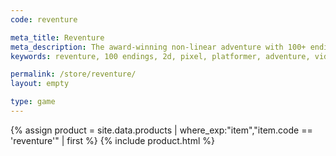 ```yaml
---
code: reventure

meta_title: Reventure
meta_description: The award-winning non-linear adventure with 100+ endings!
keywords: reventure, 100 endings, 2d, pixel, platformer, adventure, videogame

permalink: /store/reventure/
layout: empty

type: game
---
```


{% assign product = site.data.products | where_exp:"item","item.code == 'reventure'" | first %}
{% include product.html %}

